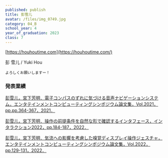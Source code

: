 ```yaml
---
published: publish
title: 彭雪儿
avatar: /files/img_0749.jpg
category: 04_B
school_year: 4
year_of_graduation: 2023
class: 7
---
```

[](https://houhoutime.com)[https://houhoutime.com](https://houhoutime.com/)

彭 雪儿 / Yuki Hou

`よろしくお願いしますー！`



### **発表業績**

[彭雪儿，宮下芳明．電子コンパスのずれに気づける音声ナビゲーションシステム，エンタテインメントコンピューティングシンポジウム論文集，Vol.2021，pp.pp.364-367，2021．](https://research.miyashita.com/papers/D243)

[彭雪儿，宮下芳明．操作の前提条件を自然な形で確認するインタフェース，インタラクション2022，pp.184-187，2022．](https://research.miyashita.com/papers/D249)

[彭雪儿，宮下芳明．気流への影響を考慮した嗅覚ディスプレイ操作ジェスチャ，エンタテインメントコンピューティングシンポジウム論文集，Vol.2022，pp.129-131，2022．](https://research.miyashita.com/papers/D260)